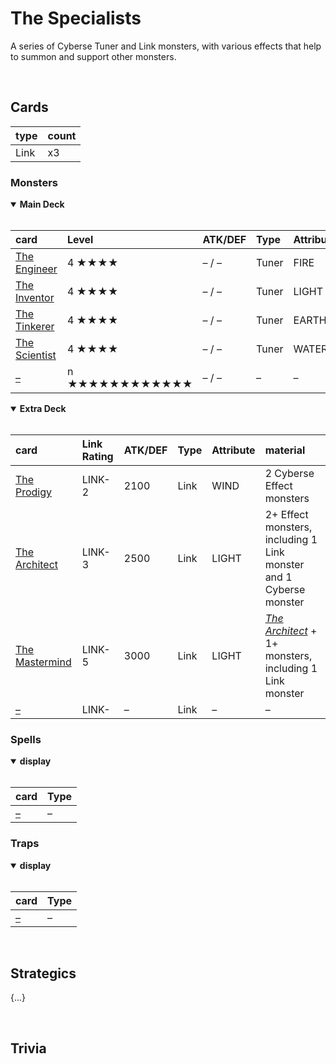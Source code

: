 # The Specialists

A series of Cyberse Tuner and Link monsters, with various effects that help to summon and support other monsters.


<br>


## Cards

| type | count |
| :--- | :---- |
| Link | x3 |

### Monsters

<details open>
  <summary> <b> Main Deck </b> </summary> <br>

| card | Level | ATK/DEF | Type | Attribute |
| :--- | :---- | :------ | :--- | :-------- |
| [The Engineer](../cards/monsters/standard/The%20Engineer.md) | 4 ★★★★ | – / – | Tuner | FIRE |
| [The Inventor](../cards/monsters/standard/The%20Inventor.md) | 4 ★★★★ | – / – | Tuner | LIGHT |
| [The Tinkerer](../cards/monsters/standard/The%20Tinkerer.md) | 4 ★★★★ | – / – | Tuner | EARTH |
| [The Scientist](../cards/monsters/standard/The%20Scientist.md) | 4 ★★★★ | – / – | Tuner | WATER |
| [–](../cards/monsters/standard/–.md) | n ★★★★★★★★★★★★ | – / – | – | – |

</details>

<details open>
  <summary> <b> Extra Deck </b> </summary> <br>

| card | Link Rating | ATK/DEF | Type | Attribute | material |
| :--- | :---------- | :------ | :--- | :-------- | :------- |
| [The Prodigy](../cards/monsters/link/The%20Prodigy.md) | LINK-2 | 2100 | Link | WIND | 2 Cyberse Effect monsters |
| [The Architect](../cards/monsters/link/The%20Architect.md) | LINK-3 | 2500 | Link | LIGHT | 2+ Effect monsters, including 1 Link monster and 1 Cyberse monster |
| [The Mastermind](../cards/monsters/link/The%20Mastermind.md) | LINK-5 | 3000 | Link | LIGHT | [*The Architect*](../cards/monsters/link/The%20Architect.md) + 1+ monsters, including 1 Link monster |
| [–](../cards/monsters/link/–.md) | LINK- | – | Link | – | – |

</details>

### Spells

<details open>
  <summary> <b> display </b> </summary> <br>

| card | Type |
| :--- | :--- |
| [–](../cards/spells/–/–.md) | – |

</details>

### Traps

<details open>
  <summary> <b> display </b> </summary> <br>

| card | Type |
| :--- | :--- |
| [–](../cards/traps/–/–.md) | – |

</details>


<br>


## Strategics

{...}


<br>


## Trivia
